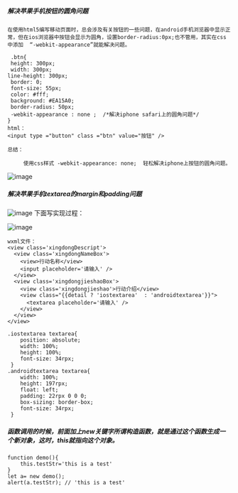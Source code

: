 ##### 解决苹果手机按钮的圆角问题

```
在使用html5编写移动页面时，总会涉及有关按钮的一些问题，在android手机浏览器中显示正常，但在ios浏览器中按钮会显示为圆角，设置border-radius:0px;也不管用，其实在css中添加  “-webkit-appearance”就能解决问题。
```

```
 .btn{
 height: 300px;
 width: 300px;
line-height: 300px;
 border: 0;
 font-size: 55px;
 color: #fff;
 background: #EA15A0;
 border-radius: 50px;
 -webkit-appearance : none ;  /*解决iphone safari上的圆角问题*/
}
html：
<input type ="button" class ="btn" value="按钮" />
```

```
总结：

     使用css样式 -webkit-appearance: none;  轻松解决iphone上按钮的圆角问题。
```
![image](https://note.youdao.com/yws/res/1497/DD844639030A40649F388AF1250D4CFB)

##### 解决苹果手机textarea的margin和padding问题
![image](https://note.youdao.com/yws/res/1503/FD225BC9EBF04733A46C5FA158AD0D01)
下面写实现过程：

![image](https://note.youdao.com/yws/res/1507/CCBEFD325CE1408494452CC7B1277BF0)

```
wxml文件：
<view class='xingdongDescript'>
  <view class='xingdongNameBox'>
    <view>行动名称</view>
    <input placeholder='请输入' />
  </view>
  <view class='xingdongjieshaoBox'>
    <view class='xingdongjieshao'>行动介绍</view>
    <view class="{{detail ? 'iostextarea'  : 'androidtextarea'}}">
      <textarea placeholder='请输入' />
    </view>
  </view>
</view>
```

```
.iostextarea textarea{
    position: absolute;
    width: 100%;
    height: 100%;
    font-size: 34rpx;
 }
.androidtextarea textarea{
    width: 100%;
    height: 197rpx;
    float: left;
    padding: 22rpx 0 0 0;
    box-sizing: border-box;
    font-size: 34rpx;
 }
```
##### 函数调用的时候，前面加上new关键字所谓构造函数，就是通过这个函数生成一个新对象，这时，this就指向这个对象。

```
function demo(){
    this.testStr='this is a test'
}
let a= new demo();
alert(a.testStr); // 'this is a test'
```
